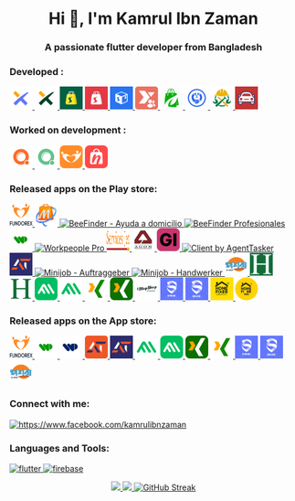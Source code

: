 <h1 align="center">Hi 👋, I'm Kamrul Ibn Zaman</h1>
<h3 align="center">A passionate flutter developer from Bangladesh</h3>

<h3 align="left">Developed :</h3>
<p align="left">
 <a href="https://codecanyon.net/item/freelancer-flutter-mobile-app-xilancer-freelancer-marketplace-platform/49913337" target="_blank" rel="noreferrer"> <img src="https://github.com/KamrulIbnZaman/KamrulIbnZaman/blob/main/assets/xilancer-freelancer.webp" alt="Xilancer" width="40" height="40"/> </a>
 <a href="https://codecanyon.net/item/client-flutter-mobile-app-xilancer-freelancer-marketplace-platform/51899615" target="_blank" rel="noreferrer"> <img src="https://github.com/KamrulIbnZaman/KamrulIbnZaman/blob/main/assets/xilancer-client.webp" alt="Xilancer Client" width="40" height="40"/> </a>
 <a href="https://codecanyon.net/item/safecart-ecommerce-customer-mobile-app/49481701?s_rank=6" target="_blank" rel="noreferrer"> <img src="https://github.com/KamrulIbnZaman/KamrulIbnZaman/blob/main/assets/safecart.webp" alt="Safecart" width="40" height="40"/> </a>
 <a href="https://codecanyon.net/item/vendor-app-safecart-ecommerce-platform/49481922?s_rank=5" target="_blank" rel="noreferrer"> <img src="https://raw.githubusercontent.com/KamrulIbnZaman/KamrulIbnZaman/refs/heads/main/assets/vendor.webp" alt="Safecart vendor" width="40" height="40"/> </a>
 <a href="https://codecanyon.net/item/delivery-man-app-safecart-ecommerce-platform/49485907?s_rank=4" target="_blank" rel="noreferrer"> <img src="https://raw.githubusercontent.com/KamrulIbnZaman/KamrulIbnZaman/refs/heads/main/assets/delivery-man.webp" alt="Safecart delivery man" width="40" height="40"/> </a>
 <a href="https://play.google.com/store/apps/details?id=com.xgenious.xteam" target="_blank" rel="noreferrer"> <img src="https://github.com/KamrulIbnZaman/KamrulIbnZaman/blob/main/assets/xteam.webp" alt="xTeam" width="40" height="40"/> </a>
 <a href="https://codecanyon.net/item/grenmart-laravel-ecommerce-shop-flutter-app/40188895?s_rank=13" target="_blank" rel="noreferrer"> <img src="https://raw.githubusercontent.com/KamrulIbnZaman/KamrulIbnZaman/refs/heads/main/assets/grenmart.png" alt="Grenmart" width="40" height="40"/> </a>
 <a href="https://play.google.com/store/apps/details?id=com.xgenious.prohandy_client" target="_blank" rel="noreferrer"> <img src="https://github.com/KamrulIbnZaman/KamrulIbnZaman/blob/main/assets/prohandy.png" alt="Prohandy" width="40" height="40"/> </a>
 <a href="https://play.google.com/store/apps/details?id=com.xgenious.prohandy_provider" target="_blank" rel="noreferrer"> <img src="https://github.com/KamrulIbnZaman/KamrulIbnZaman/blob/main/assets/prohandy-pro.png" alt="Prohandy Pro" width="40" height="40"/> </a>
 <a href="https://play.google.com/store/apps/details?id=com.xgenious.car_service" target="_blank" rel="noreferrer"> <img src="https://github.com/KamrulIbnZaman/KamrulIbnZaman/blob/main/assets/GoCar.png" alt="GoCar" width="40" height="40"/> </a>
</p>

<h3 align="left">Worked on development :</h3>
<p align="left">
<a href="https://codecanyon.net/item/qixer-multivendor-on-demand-service-marketplace-and-service-finder-buyer-app/38154133?s_rank=21" target="_blank" rel="noreferrer"> <img src="https://raw.githubusercontent.com/KamrulIbnZaman/KamrulIbnZaman/refs/heads/main/assets/qixer.webp" alt="Qixer" width="40" height="40"/> </a>
<a href="https://codecanyon.net/item/qixer-multivendor-on-demand-service-marketplace-seller-app/39013880?s_rank=17" target="_blank" rel="noreferrer"> <img src="https://raw.githubusercontent.com/KamrulIbnZaman/KamrulIbnZaman/refs/heads/main/assets/qixer-seller.webp" alt="Qixer Seller" width="40" height="40"/> </a>
<a href="https://codecanyon.net/item/crowdfunding-platform-flutter-mobile-app-fundorex/39675422?s_rank=14" target="_blank" rel="noreferrer"> <img src="https://raw.githubusercontent.com/KamrulIbnZaman/KamrulIbnZaman/refs/heads/main/assets/fundorex.webp" alt="Fundorex" width="40" height="40"/> </a>
<a href="https://codecanyon.net/item/nazmart-tenant-shop-flutter-mobile-app/45385600?s_rank=11" target="_blank" rel="noreferrer"> <img src="https://raw.githubusercontent.com/KamrulIbnZaman/KamrulIbnZaman/refs/heads/main/assets/nazmart.webp" alt="Nazmart" width="40" height="40"/> </a>
</p>


<h3 align="left">Released apps on the Play store:</h3> 
<p align="left">
  
<p align="left"> <a href="https://play.google.com/store/apps/details?id=com.fiveTwoFund.app" target="_blank" rel="noreferrer"> <img src="https://github.com/KamrulIbnZaman/KamrulIbnZaman/blob/main/assets/52fund.png" alt="five and two fund" width="40" height="40"/> </a>
  <a href="https://play.google.com/store/apps/details?id=com.xgenious.shopmart" target="_blank" rel="noreferrer"> <img src="https://github.com/KamrulIbnZaman/KamrulIbnZaman/blob/main/assets/mobiq.png" alt="MobiQ" width="40" height="40"/> </a>
<a href="https://play.google.com/store/apps/details?id=com.beefinder.es" target="_blank" rel="noreferrer"> <img src="https://github.com/KamrulIbnZaman/KamrulIbnZaman/blob/main/assets/beefinder.png" alt="BeeFinder - Ayuda a domicilio" width="40" height="40"/> </a>
<a href="https://play.google.com/store/apps/details?id=com.beefinder_profesional.es" target="_blank" rel="noreferrer"> <img src="https://github.com/KamrulIbnZaman/KamrulIbnZaman/blob/main/assets/beefinder-seller.png" alt="BeeFinder Profesionales" width="40" height="40"/> </a>
<a href="https://play.google.com/store/apps/details?id=ng.workpeople.app" target="_blank" rel="noreferrer"> <img src="https://raw.githubusercontent.com/KamrulIbnZaman/KamrulIbnZaman/refs/heads/main/assets/Workpeople.webp" alt="Workpeople" width="40" height="40"/> </a>
<a href="https://play.google.com/store/apps/details?id=ng.workpeople.pro" target="_blank" rel="noreferrer"> <img src="https://raw.githubusercontent.com/KamrulIbnZaman/KamrulIbnZaman/refs/heads/main/assets.webp" alt="Workpeople Pro" width="40" height="40"/> </a>
<a href="https://play.google.com/store/apps/details?id=com.ondemand.servicesjet" target="_blank" rel="noreferrer"> <img src="https://raw.githubusercontent.com/KamrulIbnZaman/KamrulIbnZaman/refs/heads/main/assets/services-jet.png" alt="Services Jet" width="40" height="40"/> </a>
<a href="https://play.google.com/store/apps/details?id=com.agonworkman.app" target="_blank" rel="noreferrer"> <img src="https://raw.githubusercontent.com/KamrulIbnZaman/KamrulIbnZaman/refs/heads/main/assets/agon-workman.webp" alt="Agon Workman" width="40" height="40"/> </a>
<a href="https://give-me.pt" target="_blank" rel="noreferrer"> <img src="https://github.com/KamrulIbnZaman/KamrulIbnZaman/blob/main/assets/giveme.png" alt="GIVEPY" width="40" height="40"/> </a>
<a href="https://play.google.com/store/apps/details?id=com.agenttasker.client" target="_blank" rel="noreferrer"> <img src="https://github.com/KamrulIbnZaman/KamrulIbnZaman/blob/main/assets/agenttasker.webp" alt="Client by AgentTasker" width="40" height="40"/> </a>
<a href="https://play.google.com/store/apps/details?id=com.agenttasker.tasker" target="_blank" rel="noreferrer"> <img src="https://raw.githubusercontent.com/KamrulIbnZaman/KamrulIbnZaman/refs/heads/main/assets/agenttasker-tasker.png" alt="Tasker by AgentTasker" width="40" height="40"/> </a>
<a href="https://play.google.com/store/apps/details?id=de.rentnerminijob" target="_blank" rel="noreferrer"> <img src="https://github.com/KamrulIbnZaman/KamrulIbnZaman/blob/main/assets/minijob-buyer.png" alt="Minijob - Auftraggeber" width="40" height="40"/> </a>
<a href="https://play.google.com/store/apps/details?id=de.rentnerminijob.handwerker" target="_blank" rel="noreferrer"> <img src="https://github.com/KamrulIbnZaman/KamrulIbnZaman/blob/main/assets/image.png" alt="Minijob - Handwerker" width="40" height="40"/> </a>
<a href="https://play.google.com/store/apps/details?id=com.poshorabd.proedge" target="_blank" rel="noreferrer"> <img src="https://github.com/KamrulIbnZaman/KamrulIbnZaman/blob/main/assets/poshora.png" alt="Poshora" width="40" height="40"/> </a>
<a href="https://play.google.com/store/apps/details?id=com.hudumia.client" target="_blank" rel="noreferrer"> <img src="https://github.com/KamrulIbnZaman/KamrulIbnZaman/blob/main/assets/hudumia-client.png" alt="Hudumia" width="40" height="40"/> </a>
<a href="https://play.google.com/store/apps/details?id=com.hudumia.provider" target="_blank" rel="noreferrer"> <img src="https://github.com/KamrulIbnZaman/KamrulIbnZaman/blob/main/assets/hudumia-provider.png" alt="Hudumia Provider" width="40" height="40"/> </a>
<a href="https://play.google.com/store/apps/details?id=com.mvxdigital.freelancer" target="_blank" rel="noreferrer"> <img src="https://github.com/KamrulIbnZaman/KamrulIbnZaman/blob/main/assets/mvx-freelancer.png" alt="MVXDIGITAL- Freelander Service" width="40" height="40"/> </a>
<a href="https://play.google.com/store/apps/details?id=com.mvxdigital.client" target="_blank" rel="noreferrer"> <img src="https://github.com/KamrulIbnZaman/KamrulIbnZaman/blob/main/assets/mvx-client.png" alt="MVXDIGITAL - Client Service" width="40" height="40"/> </a>
<a href="https://play.google.com/store/apps/details?id=com.kunative.app" target="_blank" rel="noreferrer"> <img src="https://github.com/KamrulIbnZaman/KamrulIbnZaman/blob/main/assets/kunative-freelancer.png" alt="Kunative - freelancer" width="40" height="40"/> </a>
<a href="https://play.google.com/store/apps/details?id=com.kunative.client_app" target="_blank" rel="noreferrer"> <img src="https://github.com/KamrulIbnZaman/KamrulIbnZaman/blob/main/assets/kunative-client.png" alt="Kunative - client" width="40" height="40"/> </a>
<a href="https://play.google.com/store/apps/details?id=com.onestopshop.vendor" target="_blank" rel="noreferrer"> <img src="https://github.com/KamrulIbnZaman/KamrulIbnZaman/blob/main/assets/1stopshopvendor.png" alt="1 Stop Shop Vendor" width="40" height="40"/> </a>
<a href="https://play.google.com/store/apps/details?id=com.snickr.app" target="_blank" rel="noreferrer"> <img src="https://github.com/KamrulIbnZaman/KamrulIbnZaman/blob/main/assets/snickr_buyer.png" alt="SnickR" width="40" height="40"/> </a>
<a href="https://play.google.com/store/apps/details?id=in.snickr.app" target="_blank" rel="noreferrer"> <img src="https://github.com/KamrulIbnZaman/KamrulIbnZaman/blob/main/assets/snickr_seller.png" alt="SnickR Seller" width="40" height="40"/> </a>
<a href="https://play.google.com/store/apps/details?id=com.homefixermarketplace.app" target="_blank" rel="noreferrer"> <img src="https://github.com/KamrulIbnZaman/KamrulIbnZaman/blob/main/assets/home-fixer.png" alt="Home Fixer" width="40" height="40"/> </a>
<a href="https://play.google.com/store/apps/details?id=com.homefixermarketplace.pro" target="_blank" rel="noreferrer"> <img src="https://github.com/KamrulIbnZaman/KamrulIbnZaman/blob/main/assets/home-fixer-pro.png" alt="Home Fixer Pro" width="40" height="40"/> </a>

</p>

<h3 align="left">Released apps on the App store:</h3> 
<p align="left">
  
<p align="left"> <a href="https://apps.apple.com/in/app/five-and-two-fund/id6443989537" target="_blank" rel="noreferrer"> <img src="https://github.com/KamrulIbnZaman/KamrulIbnZaman/blob/main/assets/52fund.png" alt="five and two fund" width="40" height="40"/> </a>
<!-- workpeople -->
<a href="https://apps.apple.com/us/app/workpeople/id6476810230" target="_blank" rel="noreferrer"> <img src="https://raw.githubusercontent.com/KamrulIbnZaman/KamrulIbnZaman/refs/heads/main/assets/Workpeople.webp" alt="Workpeople" width="40" height="40"/> </a>
<a href="https://apps.apple.com/us/app/workpeople-pro/id6476810160" target="_blank" rel="noreferrer"> <img src="https://raw.githubusercontent.com/KamrulIbnZaman/KamrulIbnZaman/refs/heads/main/assets/Workpeople Pro.webp" alt="Workpeople Pro" width="40" height="40"/> </a>
<!-- agenttasker -->
<a href="https://apps.apple.com/us/app/client-by-agenttasker/id6475639769" target="_blank" rel="noreferrer"> <img src="https://raw.githubusercontent.com/KamrulIbnZaman/KamrulIbnZaman/refs/heads/main/assets/agenttasker.png" alt="Client by AgentTasker" width="40" height="40"/> </a>
<a href="https://apps.apple.com/us/app/tasker-by-agenttasker/id6475639952" target="_blank" rel="noreferrer"> <img src="https://raw.githubusercontent.com/KamrulIbnZaman/KamrulIbnZaman/refs/heads/main/assets/agenttasker-tasker.png" alt="Tasker by AgentTasker" width="40" height="40"/> </a>
<a href="https://apps.apple.com/us/app/mvxdigital-client-service/id6739973563" target="_blank" rel="noreferrer"> <img src="https://github.com/KamrulIbnZaman/KamrulIbnZaman/blob/main/assets/mvx-client.png" alt="MVXDIGITAL Client Service" width="40" height="40"/> </a>
<a href="https://apps.apple.com/us/app/mvxdigital-freelancer-service/id6739973380" target="_blank" rel="noreferrer"> <img src="https://github.com/KamrulIbnZaman/KamrulIbnZaman/blob/main/assets/mvx-freelancer.png" alt="MVXDIGITAL Freelancer Service" width="40" height="40"/> </a>
<a href="https://apps.apple.com/us/app/kunative-pour-clients/id6744265273" target="_blank" rel="noreferrer"> <img src="https://github.com/KamrulIbnZaman/KamrulIbnZaman/blob/main/assets/kunative-client.png" alt="Kunative pour Clients" width="40" height="40"/> </a>
<a href="https://apps.apple.com/us/app/kunative-pour-freelances/id6744265267" target="_blank" rel="noreferrer"> <img src="https://github.com/KamrulIbnZaman/KamrulIbnZaman/blob/main/assets/kunative-freelancer.png" alt="Kunative pour Clients" width="40" height="40"/> </a>
<a href="https://apps.apple.com/us/app/snickr/id6746753132" target="_blank" rel="noreferrer"> <img src="https://github.com/KamrulIbnZaman/KamrulIbnZaman/blob/main/assets/snickr_buyer.png" alt="SnickR" width="40" height="40"/> </a>
<a href="https://apps.apple.com/us/app/snickr-seller/id6746798655" target="_blank" rel="noreferrer"> <img src="https://github.com/KamrulIbnZaman/KamrulIbnZaman/blob/main/assets/snickr_seller.png" alt="SnickR Seller" width="40" height="40"/> </a>
<!-- poshora -->
<a href="https://apps.apple.com/us/app/poshora-app/id6642673369" target="_blank" rel="noreferrer"> <img src="https://github.com/KamrulIbnZaman/KamrulIbnZaman/blob/main/assets/poshora.png" alt="Poshora App" width="40" height="40"/> </a>

</p>

  

<h3 align="left">Connect with me:</h3>
<p align="left">
<a href="https://fb.com/kamrulibnzaman" target="blank"><img align="center" src="https://raw.githubusercontent.com/rahuldkjain/github-profile-readme-generator/master/src/images/icons/Social/facebook.svg" alt="https://www.facebook.com/kamrulibnzaman" height="30" width="40" /></a>
</p>

<h3 align="left">Languages and Tools:</h3>
<p align="left"> <a href="https://flutter.dev" target="_blank" rel="noreferrer"> <img src="https://www.vectorlogo.zone/logos/flutterio/flutterio-icon.svg" alt="flutter" width="40" height="40"/> </a> <a href="https://firebase.google.com/" target="_blank" rel="noreferrer"> <img src="https://www.vectorlogo.zone/logos/firebase/firebase-icon.svg" alt="firebase" width="40" height="40"/> </a>  </p>

<p align="center">
<a href="https://github.com/KamrulIbnZaman">
  <img height="180em" src="https://github-readme-stats-eight-theta.vercel.app/api?username=KamrulIbnZaman&show_icons=true&theme=gotham&include_all_commits=true&count_private=true"/>
  <img height="180em" src="https://github-readme-stats-eight-theta.vercel.app/api/top-langs/?username=KamrulIbnZaman&layout=compact&langs_count=8&theme=gotham"/>
  <img src="https://github-readme-streak-stats.herokuapp.com?user=kamrulibnzaman&theme=transparent&exclude_days=fri,sat" alt="GitHub Streak" />
</a>
</p>



